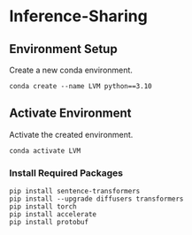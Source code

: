 # Inference-Sharing

## Environment Setup

Create a new conda environment.

```shell
conda create --name LVM python==3.10
```

## Activate Environment

Activate the created environment.

```shell
conda activate LVM
```

### Install Required Packages

```shell
pip install sentence-transformers
pip install --upgrade diffusers transformers
pip install torch
pip install accelerate
pip install protobuf
```



